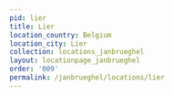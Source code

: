 ```yaml
---
pid: lier
title: Lier
location_country: Belgium
location_city: Lier
collection: locations_janbrueghel
layout: locationpage_janbrueghel
order: '009'
permalink: /janbrueghel/locations/lier
---
```

